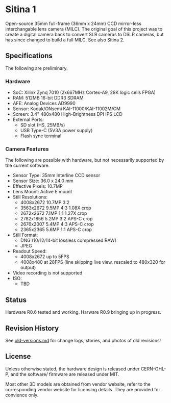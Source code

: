 # Sitina 1

Open-source 35mm full-frame (36mm x 24mm) CCD mirror-less interchangable lens camera (MILC). The original goal of this project was to create a digital camera back to convert SLR cameras to DSLR cameras, but has since changed to build a full MILC. See also Sitina 2.

## Specifications

The following are preliminary.

### Hardware

- SoC: Xilinx Zynq 7010 (2x667MHz Cortex-A9, 28K logic cells FPGA)
- RAM: 512MB 16-bit DDR3 SDRAM
- AFE: Analog Devices AD9990
- Sensor: Kodak/ONsemi KAI-11000/KAI-11002M/CM
- Screen: 3.4" 480x480 High-Brightness DPI IPS LCD
- External Ports:
  - SD slot (HS, 25MB/s)
  - USB Type-C (5V3A power supply)
  - Flash sync terminal

### Camera Features

The following are possible with hardware, but not necessarily supported by the current software.

- Sensor Type: 35mm Interline CCD sensor
- Sensor Size: 36.0 x 24.0 mm
- Effective Pixels: 10.7MP
- Lens Mount: Active E mount
- Still Resolutions:
  - 4008x2672 10.7MP 3:2
  - 3563x2672 9.5MP 4:3 1.08X crop
  - 2672x2672 7.1MP 1:1 1.27X crop
  - 2782x1856 5.2MP 3:2 APS-C crop
  - 2676x2007 5.4MP 4:3 APS-C crop
  - 2365x2365 5.6MP 1:1 APS-C crop
- Still Format:
  - DNG (10/12/14-bit lossless compressed RAW)
  - JPEG
- Readout Speed:
  - 4008x2672 up to 5FPS
  - 4008x480 at 28FPS (line skipping live view, rescaled to 480x320 for output)
- Video recording is not supported
- ISO:
  - TBD

## Status

Hardware R0.6 tested and working. Harware R0.9 bringing up in progress.

## Revision History

See [old-versions.md](/OLD_VERSIONS.md) for change logs, stories, and photos of old revisions!

## License

Unless otherwise stated, the hardware design is released under CERN-OHL-P, and the software/ firmware are released under MIT.

Most other 3D models are obtained from vendor website, refer to the corresponding vendor website for licensing details. They are provided for convience only.